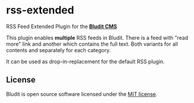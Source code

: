 rss-extended
================================
RSS Feed Extended Plugin for the [**Bludit CMS**](https://www.bludit.com/)

This plugin enables **multiple** RSS feeds in Bludit. 
There is a feed with "read more" link and another which contains the full text. 
Both variants for all contents and separately for each category.

It can be used as drop-in-replacement for the default RSS plugin.

License
-------
Bludit is open source software licensed under the [MIT license](https://tldrlegal.com/license/mit-license).
